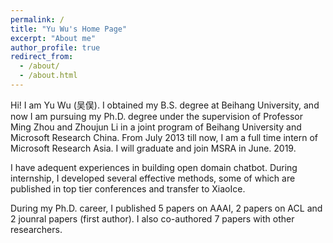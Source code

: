 ```yaml
---
permalink: /
title: "Yu Wu's Home Page"
excerpt: "About me"
author_profile: true
redirect_from: 
  - /about/
  - /about.html
---
```


Hi! I am Yu Wu (吴俣). I obtained my B.S. degree at Beihang University, and now I am pursuing my Ph.D. degree under the supervision of Professor Ming Zhou and Zhoujun Li in a joint program of Beihang University and Microsoft Research China.  From July 2013 till now, I am a full time intern of Microsoft Research Asia. I will graduate and join MSRA in June. 2019.

I have adequent experiences in building open domain chatbot. During internship, I developed several effective methods, some of which are published in top tier conferences and transfer to XiaoIce.

During my Ph.D. career, I published 5 papers on AAAI, 2 papers on ACL and 2 jounral papers (first author). I also co-authored 7 papers with other researchers.  
